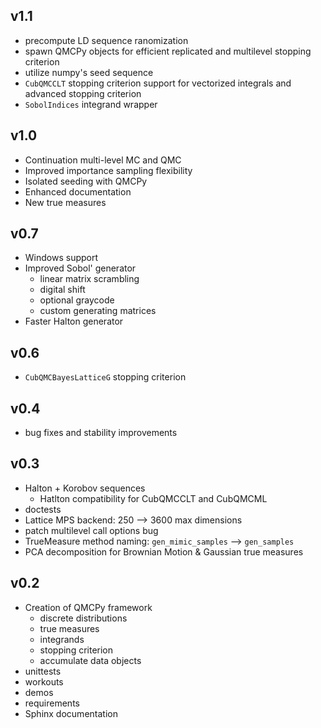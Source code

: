 ## v1.1

- precompute LD sequence ranomization
- spawn QMCPy objects for efficient replicated and multilevel stopping criterion
- utilize numpy's seed sequence
- `CubQMCCLT` stopping criterion support for vectorized integrals and advanced stopping criterion
- `SobolIndices` integrand wrapper

## v1.0

- Continuation multi-level MC and QMC
- Improved importance sampling flexibility
- Isolated seeding with QMCPy
- Enhanced documentation
- New true measures

## v0.7

- Windows support
- Improved Sobol' generator
  - linear matrix scrambling
  - digital shift
  - optional graycode
  - custom generating matrices
- Faster Halton generator

## v0.6

- `CubQMCBayesLatticeG` stopping criterion 

## v0.4

- bug fixes and stability improvements

## v0.3

- Halton + Korobov sequences
  - Hatlton compatibility for CubQMCCLT and CubQMCML
- doctests
- Lattice MPS backend: 250 --> 3600 max dimensions
- patch multilevel call options bug
- TrueMeasure method naming: `gen_mimic_samples` --> `gen_samples`
- PCA decomposition for Brownian Motion & Gaussian true measures

## v0.2

- Creation of QMCPy framework
  - discrete distributions
  - true measures
  - integrands
  - stopping criterion
  - accumulate data objects
- unittests
- workouts
- demos
- requirements
- Sphinx documentation
